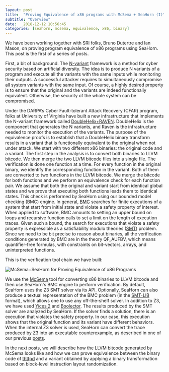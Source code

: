 ```yaml
---
layout: post
title:  "Proving Equivalence of x86 programs with McSema + SeaHorn (I)"
subtitle: "Overview"
date:   2018-12-12 10:56:45
categories: [seahorn, mcsema, equivalence, x86, binary]
---
```


We have been working together with SRI folks, Bruno Dutertre and Ian
Mason, on proving program equivalence of x86 programs using
SeaHorn. This post is the first of a series of posts. 

First, a bit of
background. The [N-variant](http://www.cs.virginia.edu/nvariant/)
framework is a method for cyber security based on artificial
diversity. The idea is to produce N variants of a program and execute
all the variants with the same inputs while monitoring their outputs.
A successful attacker requires to simultaneously compromise all system
variants with the same input. Of course, a highly desired property is
to ensure that the original and the variants are indeed functionally
equivalent. Otherwise, the security of the whole system can be
compromised.

Under the DARPA’s Cyber Fault-tolerant Attack Recovery (CFAR) program,
folks at University of Virginia have built a new infrastructure that
implements the N-variant framework
called
[DoubleHelix+RAVEN](https://forrest.biodesign.asu.edu/data/publications/2017-cfar-ornl.pdf).
DoubleHelix is the component that generates the N variants, and Raven
is the infrastructure needed to monitor the execution of the variants.
The purpose of the equivalence proofs is to establish that a
DoubleHelix binary transform results in a variant that is functionally
equivalent to the original when not under attack.  We start with two
different x86 binaries: the original code and a variant. The first
step in the analysis is to convert both binaries to LLVM bitcode. We
then merge the two LLVM bitcode files into a single file. The
verification is done one function at a time. For every function in the
original binary, we identify the corresponding function in the
variant. Both of them are converted to two functions in the LLVM
bitcode. We merge the bitcode for both functions and we perform an
equivalence check for each function pair. We assume that both the
original and variant start from identical global states and we prove
that executing both functions leads them to identical states. This
check is performed by SeaHorn using our bounded model checking (BMC)
engine.  In
general,
[BMC](http://www.cs.cmu.edu/~emc/papers/Books%20and%20Edited%20Volumes/Bounded%20Model%20Checking.pdf) searches
for finite executions of a system that start from initial state and
violate a safety property of interest. When applied to software, BMC
amounts to setting an upper bound on loops and recursive function
calls to set a limit on the length of execution traces. Given such a
bound, the search for executions that violate a safety property is
expressible as a satisfiability modulo theories
([SMT](https://en.wikipedia.org/wiki/Satisfiability_modulo_theories))
problem. Since we need to be bit precise to reason about binaries, all
the verification conditions generated by BMC are in the theory
QF_AUFBV, which means quantifier-free formulas, with constraints on
bit-vectors, arrays, and uninterpreted functions.

This is the verification tool chain we have built:

![McSema+SeaHorn for Proving Equivalence of x86 Programs](http://seahorn.github.io/images/equiv-seahorn-tool.png)

We use
the
[McSema](https://www.trailofbits.com/research-and-development/mcsema/)
tool for converting x86 binaries to LLVM bitcode and then use
SeaHorn's BMC engine to perform verification. By default, SeaHorn uses
the Z3 SMT solver via its API. Optionally, SeaHorn can also produce a
textual representation of the BMC problem (in the [SMT-LIB](http://smtlib.cs.uiowa.edu/) format),
which allows one to use any off-the-shelf solver. In addition to Z3,
we have used [Yices 2](http://yices.csl.sri.com)
and [Boolector](https://boolector.github.io/). The results produced by
the SMT solver are analyzed by SeaHorn. If the solver finds a
solution, there is an execution that violates the safety property. In
our case, this execution shows that the original function and its
variant have different behaviors. When the internal Z3 solver is used,
SeaHorn can convert the trace produced by Z3 into an executable
counterexample, as described in one of our
previous
[posts](http://seahorn.github.io/seahorn/cex/validation/2016/10/16/cex-validation.html).

In the next posts, we will describe how the LLVM bitcode generated by
McSema looks like and how we can prove equivalence between the binary
code of [thttpd](https://acme.com/software/thttpd/) and a variant
obtained by applying a binary transformation based on block-level
instruction layout randomization.





